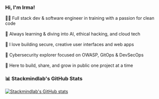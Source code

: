 <!-- Level 1: Simple bio and stats -->
### Hi, I'm Irma!

<!-- 👩‍💻 About Me Section -->
👩‍💻 Full stack dev & software engineer in training with a passion for clean code<br/>  
🧠 Always learning & diving into AI, ethical hacking, and cloud tech<br/>    
🎨 I love building secure, creative user interfaces and web apps<br/>    
🔐 Cybersecurity explorer focused on OWASP, GitOps & DevSecOps<br/>    
💬 Here to build, share, and grow in public one project at a time<br/>    

<!-- Github stats from https://github.com/anuraghazra/github-readme-stats -->
### 📊 Stackmindlab's GitHub Stats
[![Stackmindlab's GitHub stats](https://github-readme-stats.vercel.app/api?username=stackmindlab&show_icons=true&theme=radical)](https://github.com/anuraghazra/github-readme-stats)
